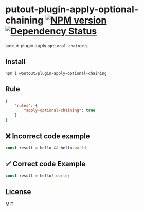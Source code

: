 # putout-plugin-apply-optional-chaining [![NPM version][NPMIMGURL]][NPMURL] [![Dependency Status][DependencyStatusIMGURL]][DependencyStatusURL]

[NPMIMGURL]:                https://img.shields.io/npm/v/@putout/plugin-apply-optional-chaining.svg?style=flat&longCache=true
[NPMURL]:                   https://npmjs.org/package/@putout/plugin-apply-optional-chaining"npm"

[DependencyStatusURL]:      https://david-dm.org/coderaiser/putout?path=packages/plugin-apply-optional-chaining
[DependencyStatusIMGURL]:   https://david-dm.org/coderaiser/putout.svg?path=packages/plugin-apply-optional-chaining

`putout` plugin apply `optional chaining`.

## Install

```
npm i @putout/plugin-apply-optional-chaining
```

## Rule

```json
{
    "rules": {
        "apply-optional-chaining": true
    }
}
```

## ❌ Incorrect code example

```js
const result = hello && hello.world;
```

## ✅ Correct code Example

```js
const result = hello?.world;
```

## License

MIT

